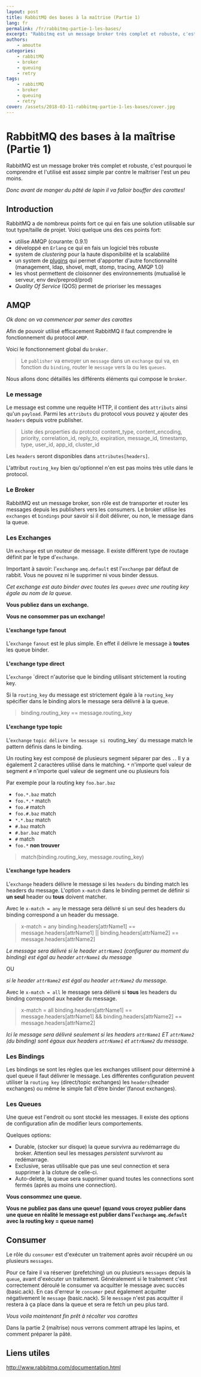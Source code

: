 ```yaml
---
layout: post
title: RabbitMQ des bases à la maîtrise (Partie 1) 
lang: fr
permalink: /fr/rabbitmq-partie-1-les-bases/
excerpt: "Rabbitmq est un message broker très complet et robuste, c'est pourquoi le comprendre et l'utilisé est assez simple par contre le maîtriser l'est un peu moins."
authors:
    - amoutte
categories:
    - rabbitMQ
    - broker
    - queuing
    - retry
tags:
    - rabbitMQ
    - broker
    - queuing
    - retry
cover: /assets/2018-03-11-rabbitmq-partie-1-les-bases/cover.jpg
---
```


# RabbitMQ des bases à la maîtrise (Partie 1)

RabbitMQ est un message broker très complet et robuste, c'est pourquoi le comprendre et l'utilisé est assez simple
par contre le maîtriser l'est un peu moins.

*Donc avant de manger du pâté de lapin il va falloir bouffer des carottes!*

## Introduction

RabbitMQ a de nombreux points fort ce qui en fais une solution utilisable sur tout type/taille de projet.
Voici quelque uns des ces points fort:

- utilise AMQP (courante: 0.9.1)
- développé en `Erlang` ce qui en fais un logiciel très robuste
- system de *clustering* pour la haute disponibilité et la scalabilité 
- un system de [plugins](https://www.rabbitmq.com/plugins.html) qui permet d'apporter d'autre fonctionnalité (management, ldap, shovel, mqtt, stomp, tracing, AMQP 1.0)
- les vhost permettent de cloisonner des environnements (mutualisé le serveur, env dev/preprod/prod)
- *Quality Of Service* (QOS) permet de prioriser les messages

## AMQP

*Ok donc on va commencer par semer des carottes*

Afin de pouvoir utilisé efficacement RabbitMQ il faut comprendre le fonctionnement du protocol `AMQP`.

Voici le fonctionnement global du `broker`.

> Le `publisher` va envoyer un `message` dans un `exchange` qui va, en fonction du `binding`, router le `message` vers la ou les `queues`.

Nous allons donc détaillés les différents éléments qui compose le `broker`.

### Le message

Le message est comme une requête HTTP, il contient des `attributs` ainsi qu'un `payload`.
Parmi les `attributs` du protocol vous pouvez y ajouter des `headers` depuis votre publisher.

> Liste des properties du protocol 
> content_type, content_encoding, priority, correlation_id, reply_to, expiration, message_id, timestamp, type, user_id, app_id, cluster_id  

Les `headers` seront disponibles dans `attributes[headers]`.

L'attribut `routing_key` bien qu'optionnel n'en est pas moins très utile dans le protocol.

### Le Broker

RabbitMQ est un message broker, son rôle est de transporter et router les messages depuis les publishers vers les consumers. 
Le broker utilise les `exchanges` et `bindings` pour savoir si il doit délivrer, ou non, le message dans la queue. 

### Les Exchanges

Un `exchange` est un routeur de message. Il existe différent type de routage définit par le type d'`exchange`.

Important à savoir: l'`exchange` `amq.default` est l'`exchange` par défaut de rabbit. Vous ne pouvez ni le supprimer ni vous binder dessus.

*Cet exchange est auto binder avec toutes les `queues` avec une routing key égale au nom de la queue.*  

**Vous publiez dans un exchange.**

**Vous ne consommer pas un exchange!**

#### L'exchange type fanout

L'`exchange` `fanout` est le plus simple. En effet il délivre le message à **toutes** les queue binder.

#### L'exchange type direct

L'`exchange` `direct n'autorise que le binding utilisant strictement la routing key.

Si la `routing_key` du message est strictement égale à la `routing_key` spécifier dans le binding alors le message sera délivré à la queue.

> binding.routing_key == message.routing_key 

#### L'exchange type topic

L'`exchange` `topic délivre le message si `routing_key` du message match le pattern définis dans le binding.

Un routing key est composé de plusieurs segment séparer par des `.`. Il y a également 2 caractères utilisé dans le matching.
`*` n'importe quel valeur de segment
`#` n'importe quel valeur de segment une ou plusieurs fois 

Par exemple pour la routing key `foo.bar.baz`

- `foo.*.baz` match
- `foo.*.*` match
- `foo.#` match
- `foo.#.baz` match
- `*.*.baz` match
- `#.baz` match
- `#.bar.baz` match
- `#` match
- `foo.*` **non trouver**

> match(binding.routing_key, message.routing_key) 

#### L'exchange type headers

L'`exchange` headers délivre le message si les `headers` du binding match les headers du message.
L'option `x-match` dans le binding permet de définir si **un seul** header ou **tous** doivent matcher.

Avec le `x-match = any` le message sera délivré si un seul des headers du binding correspond a un header du message. 

> x-match = any
> binding.headers[attrName1] == message.headers[attrName1] || binding.headers[attrName2] == message.headers[attrName2]

*Le message sera délivré si le header `attrName1` (configurer au moment du binding) est égal au header `attrName1` du message* 

OU

*si le header `attrName2` est égal au header `attrName2` du message.*
 
Avec le `x-match = all` le message sera délivré si **tous** les headers du binding correspond aux header du message.

> x-match = all
> binding.headers[attrName1] == message.headers[attrName1] && binding.headers[attrName2] == message.headers[attrName2]

*Ici le message sera délivré seulement si les headers `attrName1` ET `attrName2` (du binding) sont égaux aux headers `attrName1` et `attrName2` du message.*

### Les Bindings

Les bindings se sont les règles que les exchanges utilisent pour déterminé à quel queue il faut délivrer le message.
Les différentes configuration peuvent utiliser la `routing key` (direct/topic exchanges) les `headers`(header exchanges) ou même le simple fait d'être binder`(fanout exchanges).

### Les Queues

Une queue est l'endroit ou sont stocké les messages. Il existe des options de configuration afin de modifier leurs comportements.

Quelques options:

 - Durable, (stocker sur disque) la queue survivra au redémarrage du broker. Attention seul les messages *persistent* survivront au redémarrage.
 - Exclusive, seras utilisable que pas une seul connection et sera supprimer à la cloture de celle-ci.
 - Auto-delete, la queue sera supprimer quand toutes les connections sont fermés (après au moins une connection).

**Vous consommez une queue.**

**Vous ne publiez pas dans une queue!**
**(quand vous croyez publier dans une queue en réalité le message est publier dans l'`exchange` `amq.default` avec la routing key = queue name)**

## Consumer

Le rôle du `consumer` est d'exécuter un traitement après avoir récupéré un ou plusieurs `messages`.

Pour ce faire il va réserver (prefetching) un ou plusieurs `messages` depuis la `queue`, avant d'exécuter un traitement. 
Généralement si le traitement c'est correctement déroulé le consumer va acquitter le message avec succès (basic.ack).
En cas d'erreur le `consumer` peut également acquitter négativement le `message` (basic.nack).
Si le `message` n'est pas acquitter il restera à ça place dans la queue et sera re fetch un peu plus tard.

*Vous voila maintenant fin prêt à récolter vos carottes*

Dans la partie 2 (maîtrise) nous verrons comment attrapé les lapins, et comment préparer la pâté.

## Liens utiles

http://www.rabbitmq.com/documentation.html
